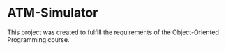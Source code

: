 # ATM-Simulator

This project was created to fulfill the requirements of the Object-Oriented Programming course.